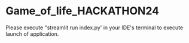 # Game_of_life_HACKATHON24
Please execute "streamlit run index.py' in your IDE's terminal to execute launch of application. 
